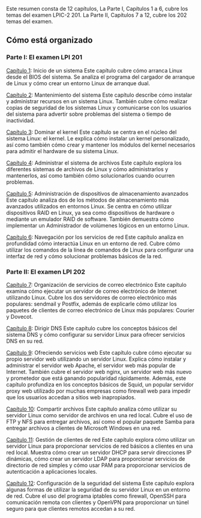 Este resumen consta de 12 capítulos, La Parte I, Capítulos 1 a 6, cubre los temas del examen LPIC-2 201. La Parte II, Capítulos 7 a 12, cubre los 202 temas del examen.
## Cómo está organizado
### Parte I: El examen LPI 201

[Capítulo 1](content/Charter-1.md): Inicio de un sistema Este capítulo cubre cómo arranca Linux desde el BIOS del sistema. Se analiza el programa del cargador de arranque de Linux y cómo crear un entorno Linux de arranque dual.

[Capítulo 2](content/Charter-2.md): Mantenimiento del sistema Este capítulo describe cómo instalar y administrar recursos en un sistema Linux. También cubre cómo realizar copias de seguridad de los sistemas Linux y comunicarse con los usuarios del sistema para advertir sobre problemas del sistema o tiempo de inactividad.

[Capítulo 3](content/Charter-3.md): Dominar el kernel Este capítulo se centra en el núcleo del sistema Linux: el kernel. Le explica cómo instalar un kernel personalizado, así como también cómo crear y mantener los módulos del kernel necesarios para admitir el hardware de su sistema Linux.

[Capítulo 4](): Administrar el sistema de archivos Este capítulo explora los diferentes sistemas de archivos de Linux y cómo administrarlos y mantenerlos, así como también cómo solucionarlos cuando ocurren problemas.

[Capítulo 5](): Administración de dispositivos de almacenamiento avanzados Este capítulo analiza dos de los métodos de almacenamiento más avanzados utilizados en entornos Linux. Se centra en cómo utilizar dispositivos RAID en Linux, ya sea como dispositivos de hardware o mediante un emulador RAID de software. También demuestra cómo implementar un Administrador de volúmenes lógicos en un entorno Linux.

[Capítulo 6](): Navegación por los servicios de red Este capítulo analiza en profundidad cómo interactúa Linux en un entorno de red. Cubre cómo utilizar los comandos de la línea de comandos de Linux para configurar una interfaz de red y cómo solucionar problemas básicos de la red.
### Parte II: El examen LPI 202

[Capítulo 7](): Organización de servicios de correo electrónico Este capítulo examina cómo ejecutar un servidor de correo electrónico de Internet utilizando Linux. Cubre los dos servidores de correo electrónico más populares: sendmail y Postfix, además de explicarle cómo utilizar los paquetes de clientes de correo electrónico de Linux más populares: Courier y Dovecot.

[Capítulo 8](): Dirigir DNS Este capítulo cubre los conceptos básicos del sistema DNS y cómo configurar su servidor Linux para ofrecer servicios DNS en su red.

[Capítulo 9](): Ofreciendo servicios web Este capítulo cubre cómo ejecutar su propio servidor web utilizando un servidor Linux. Explica cómo instalar y administrar el servidor web Apache, el servidor web más popular de Internet. También cubre el servidor web nginx, un servidor web más nuevo y prometedor que está ganando popularidad rápidamente. Además, este capítulo profundiza en los conceptos básicos de Squid, un popular servidor proxy web utilizado por muchas empresas como firewall web para impedir que los usuarios accedan a sitios web inapropiados.

[Capítulo 10](): Compartir archivos Este capítulo analiza cómo utilizar su servidor Linux como servidor de archivos en una red local. Cubre el uso de FTP y NFS para entregar archivos, así como el popular paquete Samba para entregar archivos a clientes de Microsoft Windows en una red.

[Capítulo 11](): Gestión de clientes de red Este capítulo explora cómo utilizar un servidor Linux para proporcionar servicios de red básicos a clientes en una red local. Muestra cómo crear un servidor DHCP para servir direcciones IP dinámicas, cómo crear un servidor LDAP para proporcionar servicios de directorio de red simples y cómo usar PAM para proporcionar servicios de autenticación a aplicaciones locales.

[Capítulo 12](): Configuración de la seguridad del sistema Este capítulo explora algunas formas de utilizar la seguridad de su servidor Linux en un entorno de red. Cubre el uso del programa iptables como firewall, OpenSSH para comunicación remota con clientes y OpenVPN para proporcionar un túnel seguro para que clientes remotos accedan a su red.